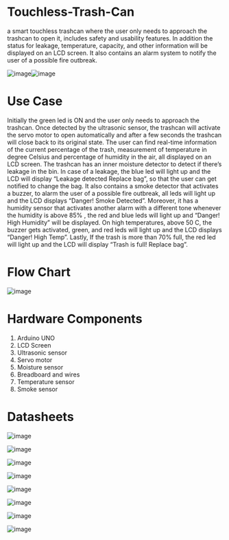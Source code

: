 # Touchless-Trash-Can
a smart touchless trashcan where the user only needs to approach the trashcan to open it, includes safety and usability features. In addition the status for leakage, temperature, capacity, and other information will be displayed on an LCD screen. It also contains an alarm system to notify the user of a possible fire outbreak. 

![image](https://user-images.githubusercontent.com/96151955/170456130-138abbe9-6ded-44ca-bb91-59dfb03df871.png)![image](https://user-images.githubusercontent.com/96151955/170456442-7fe97ed9-1ea8-44dd-93b7-e6ad858ad94a.png)

# Use Case
Initially the green led is ON and the user only needs to approach the trashcan. Once detected by the ultrasonic sensor, the trashcan will activate the servo motor to open automatically and after a few seconds the trashcan will close back to its original state. The user can find real-time information of the current percentage of the trash, measurement of temperature in degree Celsius and percentage of humidity in the air, all displayed on an LCD screen. The trashcan has an inner moisture detector to detect if there’s leakage in the bin. In case of a leakage, the blue led will light up and the LCD will display “Leakage detected Replace bag”, so that the user can get notified to change the bag. It also contains a smoke detector that activates a buzzer, to alarm the user of a possible fire outbreak, all leds will light up and the LCD displays “Danger! Smoke Detected”. Moreover, it has a humidity sensor that activates another alarm with a different tone whenever the humidity is above 85% , the red and blue leds will light up and “Danger! High Humidity” will be displayed. On high temperatures, above 50 C, the buzzer gets activated, green, and red leds will light up and the LCD displays “Danger! High Temp”. Lastly, If the trash is more than 70% full, the red led will light up and the LCD will display “Trash is full! Replace bag”. 


# Flow Chart
![image](https://user-images.githubusercontent.com/96151955/170455905-87da04a9-6409-45cf-a479-f66f2064a81b.png)

# Hardware Components
1)	Arduino UNO 
2)	LCD Screen
3)	Ultrasonic sensor 
4)	Servo motor 
5)	Moisture sensor 
6)	Breadboard and wires 
7)	Temperature sensor
8)	Smoke sensor 

# Datasheets
![image](https://user-images.githubusercontent.com/96151955/170460186-139e6491-6bcc-4384-9fb7-20ac803d3afe.png)

![image](https://user-images.githubusercontent.com/96151955/170460205-b6b48b81-9f38-43f9-87f5-f52f2a097972.png)

![image](https://user-images.githubusercontent.com/96151955/170460233-b9d25f18-d5d4-4509-b72d-b70b49738e7c.png)

![image](https://user-images.githubusercontent.com/96151955/170460264-51538eee-cd27-4405-b961-298949fe61ba.png)

![image](https://user-images.githubusercontent.com/96151955/170460299-55046389-1a73-462a-b8c0-918b3e71fbca.png)

![image](https://user-images.githubusercontent.com/96151955/170460314-d90eeeba-21f2-4d0f-92cb-6b1e2372b928.png)

![image](https://user-images.githubusercontent.com/96151955/170460327-95de038e-585b-4413-96f1-78427a96fbcd.png)

![image](https://user-images.githubusercontent.com/96151955/170460341-7980055d-518c-4f40-b2b0-65ebb9ce4678.png)
